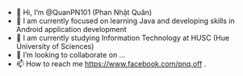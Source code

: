 - 👋 Hi, I’m @QuanPN101 (Phan Nhật Quân)
- 👀 I am currently focused on learning Java and developing skills in Android application development
- 🌱 I am currently studying Information Technology at HUSC (Hue University of Sciences)
- 💞️ I’m looking to collaborate on ...
- 📫 How to reach me https://www.facebook.com/pnq.off
.
<!---
QuanPN101/QuanPN101 is a ✨ special ✨ repository because its `README.md` (this file) appears on your GitHub profile.
You can click the Preview link to take a look at your changes.
--->
